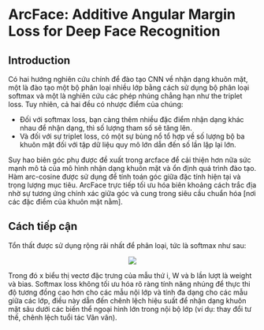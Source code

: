# ArcFace: Additive Angular Margin Loss for Deep Face Recognition
## Introduction
Có hai hướng nghiên cứu chính để đào tạo CNN về nhận dạng khuôn mặt, một là đào tạo một bộ phân loại nhiều lớp bằng cách sử dụng bộ phân loại softmax và một là nghiên cứu các phép nhúng chẳng hạn như the triplet loss. Tuy nhiên, cả hai đều có nhược điểm của chúng:
+ Đối với softmax loss, bạn càng thêm nhiều đặc điểm nhận dạng khác nhau để nhận dạng, thì số lượng tham số sẽ tăng lên.  
+ Và đối với sự triplet loss, có một sự bùng nổ tổ hợp về số lượng bộ ba khuôn mặt đối với tập dữ liệu quy mô lớn dẫn đến số lần lặp lại lớn.  

Suy hao biên góc phụ được đề xuất trong arcface để cải thiện hơn nữa sức mạnh mô tả của mô hình nhận dạng khuôn mặt và ổn định quá trình đào tạo. Hàm arc-cosine được sử dụng để tính toán góc giữa đặc tính hiện tại và trọng lượng mục tiêu.  ArcFace trực tiếp tối ưu hóa biên khoảng cách trắc địa nhờ sự tương ứng chính xác giữa góc và cung trong siêu cầu chuẩn hóa [nơi các đặc điểm của khuôn mặt nằm].  

## Cách tiếp cận
Tổn thất được sử dụng rộng rãi nhất để phân loại, tức là softmax như sau:  
<p align="center"><img src=https://miro.medium.com/max/369/1*pIwx2O5H_tgWfCj7CYy1UA.png></p>  
Trong đó x biểu thị vectơ đặc trưng của mẫu thứ i, W và b lần lượt là weight và bias. Softmax loss không tối ưu hóa rõ ràng tính năng nhúng để thực thi độ tương đồng cao hơn cho các mẫu nội lớp và tính đa dạng cho các mẫu giữa các lớp, điều này dẫn đến chênh lệch hiệu suất để nhận dạng khuôn mặt sâu dưới các biến thể ngoại hình lớn trong nội bộ lớp (ví dụ: thay đổi tư thế, chênh lệch tuổi tác  Vân vân).
